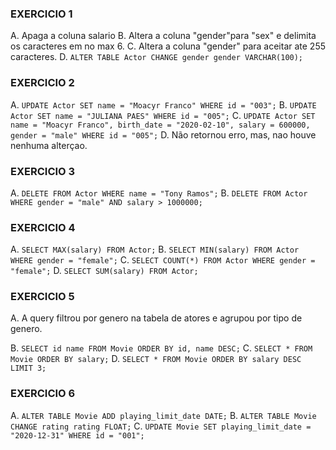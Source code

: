 ### EXERCICIO 1
A. Apaga a coluna salario
B. Altera a coluna "gender"para "sex" e delimita os caracteres em no max 6.
C. Altera a coluna "gender" para aceitar ate 255 caracteres.
D. 
    ```
    ALTER TABLE Actor CHANGE gender gender VARCHAR(100);
    ```
### EXERCICIO 2
A. 
    ```
    UPDATE Actor
    SET name = "Moacyr Franco"
    WHERE id = "003";
    ```
B. 
    ```
    UPDATE Actor
    SET name = "JULIANA PAES"
    WHERE id = "005";
    ```
C.
    ```
    UPDATE Actor
    SET 
    name = "Moacyr Franco",
    birth_date = "2020-02-10",
    salary = 600000,
    gender = "male"
    WHERE id = "005";
    ```
D. Não retornou erro, mas, nao houve nenhuma alterçao.

### EXERCICIO 3
A. 
    ```
    DELETE FROM Actor WHERE name = "Tony Ramos";
    ```
B. 
    ```
    DELETE FROM Actor
    WHERE
	gender = "male" AND
	salary > 1000000;
    ```
### EXERCICIO 4
A.
    ```
        SELECT MAX(salary) FROM Actor;
    ```
B. 
    ```
    SELECT MIN(salary) FROM Actor WHERE gender = "female";
    ```
C. 
    ```
    SELECT COUNT(*) FROM Actor WHERE gender = "female";
    ```
D. 
    ```
    SELECT SUM(salary) FROM Actor;
    ```
### EXERCICIO 5
A. A query filtrou por genero na tabela de atores e agrupou por tipo de genero.

B.
    ```
    SELECT id name FROM Movie
    ORDER BY id, name DESC;
    ```
C.
    ```
    SELECT * FROM Movie
    ORDER BY salary;
    ```
D.
    ```
    SELECT * FROM Movie
    ORDER BY salary DESC
    LIMIT 3;
    ```
### EXERCICIO 6

A.
    ```
    ALTER TABLE Movie ADD playing_limit_date DATE;
    ```
B.
    ```
    ALTER TABLE Movie CHANGE rating rating FLOAT;
    ```
C.
    ```
    UPDATE Movie
    SET playing_limit_date = "2020-12-31"
    WHERE id = "001";
    ```